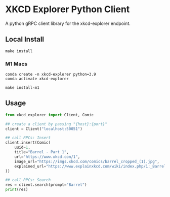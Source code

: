 # XKCD Explorer Python Client

A python gRPC client library for the xkcd-explorer endpoint.

## Local Install

```shell
make install
```

### M1 Macs

```shell
conda create -n xkcd-explorer python=3.9
conda activate xkcd-explorer

make install-m1
```

## Usage

```python
from xkcd_explorer import Client, Comic

## create a client by passing "{host}:{port}"
client = Client("localhost:50051")

## call RPCs: Insert
client.insert(Comic(
    uuid=1,
    title="Barrel - Part 1",
    url="https://www.xkcd.com/1",
    image_url="https://imgs.xkcd.com/comics/barrel_cropped_(1).jpg",
    explained_url="https://www.explainxkcd.com/wiki/index.php/1:_Barrel_-_Part_1"
))

## call RPCs: Search
res = client.search(prompt="Barrel")
print(res)
```